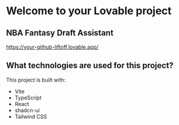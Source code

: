 # Welcome to your Lovable project

## NBA Fantasy Draft Assistant

https://your-github-liftoff.lovable.app/

## What technologies are used for this project?

This project is built with:

- Vite
- TypeScript
- React
- shadcn-ui
- Tailwind CSS

